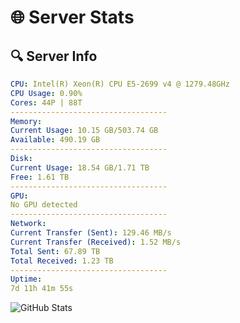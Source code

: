 # 🌐 Server Stats
## 🔍 Server Info
```yaml
CPU: Intel(R) Xeon(R) CPU E5-2699 v4 @ 1279.48GHz
CPU Usage: 0.90%
Cores: 44P | 88T
-----------------------------------
Memory:
Current Usage: 10.15 GB/503.74 GB
Available: 490.19 GB
-----------------------------------
Disk:
Current Usage: 18.54 GB/1.71 TB
Free: 1.61 TB
-----------------------------------
GPU:
No GPU detected
-----------------------------------
Network:
Current Transfer (Sent): 129.46 MB/s
Current Transfer (Received): 1.52 MB/s
Total Sent: 67.89 TB
Total Received: 1.23 TB
-----------------------------------
Uptime:
7d 11h 41m 55s
```
![GitHub Stats](https://img.shields.io/badge/Updated-2025-02-15_10:25:13-blue)